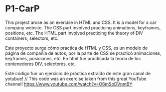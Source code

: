 # P1-CarP
This project arose as an exercise in HTML and CSS. It is a model for a car company website. The CSS part involved practicing animations, keyframes, positions, etc. The HTML part involved practicing the theory of DIV containers, selectors, etc. 


Este proyecto surge cómo practica de HTML y CSS, es un modelo de página de compañía de autos, por la parte de CSS se practicó animaciones, keyframes, posiciones, etc.
En html fue prácticada la teoría de los contenedores DIV, selectores, etc.

Esté código fue un ejercicio de práctica extraído de este gran canal de yotubue! // This code was an exercise taken from this great YouTube channel!
https://www.youtube.com/watch?v=O6mSoDVnmBY
